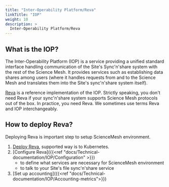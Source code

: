 ```yaml
---
title: "Inter-Operability Platform/Reva"
linkTitle: "IOP"
weight: 10
description: >
  Inter-Operability Platform/Reva
---
```


## What is the IOP?

The Inter-Operability Platform (IOP) is a service providing a unified standard
interface handling communication of the Site's Sync'n'share system with the
rest of the Science Mesh. It provides services such as establishing data
shares among users (where it handles requests from and to the Science Mesh
and translates them into the Site's sync'n'share system itself).

[Reva](https://reva.link/) is a reference implementation of the IOP. Strictly speaking, you don't
need Reva if your sync'n'share system supports Science Mesh protocols out
of the box. In practice, you need Reva. We sometimes use terms Reva and IOP
interchangeably.

## How to deploy Reva?
Deploying Reva is important step to setup ScienceMesh environment.
1. [Deploy Reva](deployment/), supported way is to Kubernetes.
1. [Configure Reva]({{<ref "docs/Technical-documentation/IOP/Configuration" >}})
   * to define what services are necessary for ScienceMesh environment
   * to talk to your Site's file sync'n'share service
1. [Set up accounting]({{<ref "docs/Technical-documentation/IOP/Accounting-metrics">}})

